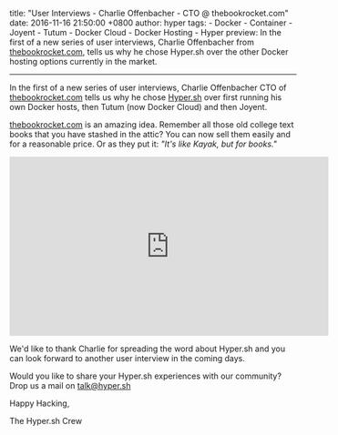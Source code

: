 title: "User Interviews - Charlie Offenbacher - CTO @ thebookrocket.com"
date: 2016-11-16 21:50:00 +0800
author: hyper
tags:
    - Docker
    - Container
    - Joyent
    - Tutum
    - Docker Cloud
    - Docker Hosting
    - Hyper
preview: In the first of a new series of user interviews, Charlie Offenbacher from [thebookrocket.com](http://thebookrocket.com/), tells us why he chose Hyper.sh over the other Docker hosting options currently in the market.

---

In the first of a new series of user interviews, Charlie Offenbacher CTO of [thebookrocket.com](http://thebookrocket.com/) tells us why he chose [Hyper.sh](https://hyper.sh/) over first running his own Docker hosts, then Tutum (now Docker Cloud) and then Joyent.

[thebookrocket.com](http://thebookrocket.com/) is an amazing idea. Remember all those old college text books that you have stashed in the attic? You can now sell them easily and for a reasonable price. Or as they put it: _"It's like Kayak, but for books."_

<iframe width="560" height="315" src="https://www.youtube.com/embed/O2xx6xiuw1A" frameborder="0" allowfullscreen></iframe>

We'd like to thank Charlie for spreading the word about Hyper.sh and you can look forward to another user interview in the coming days.

Would you like to share your Hyper.sh experiences with our community? Drop us a mail on [talk@hyper.sh](mailto:talk@hyper.sh)

Happy Hacking,

The Hyper.sh Crew
